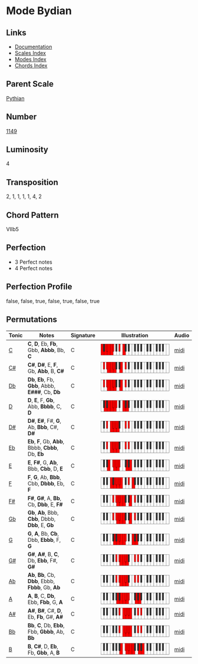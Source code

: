# Mode Bydian

## Links

- [Documentation](README.md)
- [Scales Index](Scales.md)
- [Modes Index](Modes.md)
- [Chords Index](Chords.md)

## Parent Scale

[Pythian](ScalePythian.md)

## Number

[1149](https://ianring.com/musictheory/scales/1149)

## Luminosity

4

## Transposition

2, 1, 1, 1, 1, 4, 2

## Chord Pattern

VIIb5

## Perfection

- 3 Perfect notes
- 4 Perfect notes

## Perfection Profile

false, false, true, false, true, false, true

## Permutations

| Tonic | Notes | Signature | Illustration | Audio |
|-------|-------|-----------|--------------|-------|
| [C](ModeCNaturalBydian.md) | **C**, **D**, Eb, **Fb**, Gbb, **Abbb**, Bb, **C** | C | ![CNaturalBydian](ModeCNaturalBydian.png) | [midi](https://github.com/edipermadi/music/blob/main/docs/ModeCNaturalBydian.mid?raw=true) |
| [C#](ModeCSharpBydian.md) | **C#**, **D#**, E, **F**, Gb, **Abb**, B, **C#** | C | ![CSharpBydian](ModeCSharpBydian.png) | [midi](https://github.com/edipermadi/music/blob/main/docs/ModeCSharpBydian.mid?raw=true) |
| [Db](ModeDFlatBydian.md) | **Db**, **Eb**, Fb, **Gbb**, Abbb, **E###**, Cb, **Db** | C | ![DFlatBydian](ModeDFlatBydian.png) | [midi](https://github.com/edipermadi/music/blob/main/docs/ModeDFlatBydian.mid?raw=true) |
| [D](ModeDNaturalBydian.md) | **D**, **E**, F, **Gb**, Abb, **Bbbb**, C, **D** | C | ![DNaturalBydian](ModeDNaturalBydian.png) | [midi](https://github.com/edipermadi/music/blob/main/docs/ModeDNaturalBydian.mid?raw=true) |
| [D#](ModeDSharpBydian.md) | **D#**, **E#**, F#, **G**, Ab, **Bbb**, C#, **D#** | C | ![DSharpBydian](ModeDSharpBydian.png) | [midi](https://github.com/edipermadi/music/blob/main/docs/ModeDSharpBydian.mid?raw=true) |
| [Eb](ModeEFlatBydian.md) | **Eb**, **F**, Gb, **Abb**, Bbbb, **Cbbb**, Db, **Eb** | C | ![EFlatBydian](ModeEFlatBydian.png) | [midi](https://github.com/edipermadi/music/blob/main/docs/ModeEFlatBydian.mid?raw=true) |
| [E](ModeENaturalBydian.md) | **E**, **F#**, G, **Ab**, Bbb, **Cbb**, D, **E** | C | ![ENaturalBydian](ModeENaturalBydian.png) | [midi](https://github.com/edipermadi/music/blob/main/docs/ModeENaturalBydian.mid?raw=true) |
| [F](ModeFNaturalBydian.md) | **F**, **G**, Ab, **Bbb**, Cbb, **Dbbb**, Eb, **F** | C | ![FNaturalBydian](ModeFNaturalBydian.png) | [midi](https://github.com/edipermadi/music/blob/main/docs/ModeFNaturalBydian.mid?raw=true) |
| [F#](ModeFSharpBydian.md) | **F#**, **G#**, A, **Bb**, Cb, **Dbb**, E, **F#** | C | ![FSharpBydian](ModeFSharpBydian.png) | [midi](https://github.com/edipermadi/music/blob/main/docs/ModeFSharpBydian.mid?raw=true) |
| [Gb](ModeGFlatBydian.md) | **Gb**, **Ab**, Bbb, **Cbb**, Dbbb, **Dbb**, E, **Gb** | C | ![GFlatBydian](ModeGFlatBydian.png) | [midi](https://github.com/edipermadi/music/blob/main/docs/ModeGFlatBydian.mid?raw=true) |
| [G](ModeGNaturalBydian.md) | **G**, **A**, Bb, **Cb**, Dbb, **Ebbb**, F, **G** | C | ![GNaturalBydian](ModeGNaturalBydian.png) | [midi](https://github.com/edipermadi/music/blob/main/docs/ModeGNaturalBydian.mid?raw=true) |
| [G#](ModeGSharpBydian.md) | **G#**, **A#**, B, **C**, Db, **Ebb**, F#, **G#** | C | ![GSharpBydian](ModeGSharpBydian.png) | [midi](https://github.com/edipermadi/music/blob/main/docs/ModeGSharpBydian.mid?raw=true) |
| [Ab](ModeAFlatBydian.md) | **Ab**, **Bb**, Cb, **Dbb**, Ebbb, **Fbbb**, Gb, **Ab** | C | ![AFlatBydian](ModeAFlatBydian.png) | [midi](https://github.com/edipermadi/music/blob/main/docs/ModeAFlatBydian.mid?raw=true) |
| [A](ModeANaturalBydian.md) | **A**, **B**, C, **Db**, Ebb, **Fbb**, G, **A** | C | ![ANaturalBydian](ModeANaturalBydian.png) | [midi](https://github.com/edipermadi/music/blob/main/docs/ModeANaturalBydian.mid?raw=true) |
| [A#](ModeASharpBydian.md) | **A#**, **B#**, C#, **D**, Eb, **Fb**, G#, **A#** | C | ![ASharpBydian](ModeASharpBydian.png) | [midi](https://github.com/edipermadi/music/blob/main/docs/ModeASharpBydian.mid?raw=true) |
| [Bb](ModeBFlatBydian.md) | **Bb**, **C**, Db, **Ebb**, Fbb, **Gbbb**, Ab, **Bb** | C | ![BFlatBydian](ModeBFlatBydian.png) | [midi](https://github.com/edipermadi/music/blob/main/docs/ModeBFlatBydian.mid?raw=true) |
| [B](ModeBNaturalBydian.md) | **B**, **C#**, D, **Eb**, Fb, **Gbb**, A, **B** | C | ![BNaturalBydian](ModeBNaturalBydian.png) | [midi](https://github.com/edipermadi/music/blob/main/docs/ModeBNaturalBydian.mid?raw=true) |
